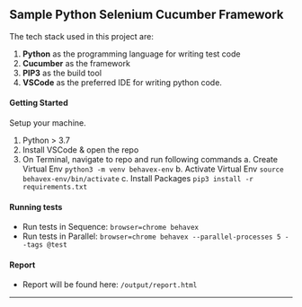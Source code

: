 ## Sample Python Selenium Cucumber Framework

The tech stack used in this project are:
1. **Python** as the programming language for writing test code
2. **Cucumber** as the framework
3. **PIP3** as the build tool
4. **VSCode** as the preferred IDE for writing python code.

#### Getting Started
Setup your machine.
1. Python > 3.7 
2. Install VSCode & open the repo
3. On Terminal, navigate to repo and run following commands
    a. Create Virtual Env ```python3 -m venv behavex-env```
    b. Activate Virtual Env ```source behavex-env/bin/activate```
    c. Install Packages ```pip3 install -r requirements.txt```

#### Running tests
* Run tests in Sequence: ```browser=chrome behavex```
* Run tests in Parallel: ```browser=chrome behavex --parallel-processes 5 --tags @test```

#### Report
* Report will be found here: ```/output/report.html```
---


